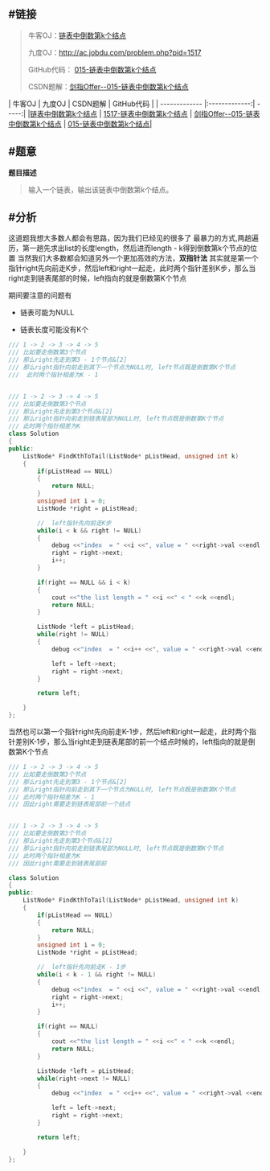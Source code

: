 #链接
------- 

>牛客OJ：[链表中倒数第k个结点](http://www.nowcoder.com/practice/529d3ae5a407492994ad2a246518148a?tpId=13&tqId=11167&rp=1&ru=%2Fta%2Fcoding-interviews&qru=%2Fta%2Fcoding-interviews%2Fquestion-ranking)
> 
>九度OJ：http://ac.jobdu.com/problem.php?pid=1517
> 
>GitHub代码： [015-链表中倒数第k个结点](https://github.com/gatieme/CodingInterviews/tree/master/015-链表中倒数第k个结点)
>
>CSDN题解：[剑指Offer--015-链表中倒数第k个结点](http://blog.csdn.net/gatieme/article/details/51133817)


| 牛客OJ | 九度OJ | CSDN题解 | GitHub代码 | 
| ------------- |:-------------:| -----:| 
|[链表中倒数第k个结点](http://www.nowcoder.com/practice/529d3ae5a407492994ad2a246518148a?tpId=13&tqId=11167&rp=1&ru=%2Fta%2Fcoding-interviews&qru=%2Fta%2Fcoding-interviews%2Fquestion-ranking) | [1517-链表中倒数第k个结点](http://ac.jobdu.com/problem.php?pid=1517) | [剑指Offer--015-链表中倒数第k个结点](http://blog.csdn.net/gatieme/article/details/51133817) | [015-链表中倒数第k个结点](https://github.com/gatieme/CodingInterviews/tree/master/015-链表中倒数第k个结点)|


#题意
-------

**题目描述**

>输入一个链表，输出该链表中倒数第k个结点。

#分析
-------

这道题我想大多数人都会有思路，因为我们已经见的很多了
最暴力的方式,两趟遍历，第一趟先求出list的长度length，然后进而length - k得到倒数第k个节点的位置
当然我们大多数都会知道另外一个更加高效的方法，**双指针法**
其实就是第一个指针right先向前走K步，然后left和right一起走，此时两个指针差别K步，那么当right走到链表尾部的时候，left指向的就是倒数第K个节点

期间要注意的问题有

*    链表可能为NULL

*    链表长度可能没有K个

```cpp
/// 1 -> 2 -> 3 -> 4 -> 5
/// 比如要走倒数第3个节点
/// 那么right先走到第3 - 1个节点&[2]
/// 那么right指针向前走到其下一个节点为NULL时, left节点既是倒数第K个节点
///  此时两个指针相差为K - 1


/// 1 -> 2 -> 3 -> 4 -> 5
/// 比如要走倒数第3个节点
/// 那么right先走到第3个节点&[2]
/// 那么right指针向前走到链表尾部为NULL时, left节点既是倒数第K个节点
/// 此时两个指针相差为K
class Solution
{
public:
    ListNode* FindKthToTail(ListNode* pListHead, unsigned int k)
    {
        if(pListHead == NULL)
        {
            return NULL;
        }
        unsigned int i = 0;
        ListNode *right = pListHead;

        //  left指针先向前走K步
        while(i < k && right != NULL)
        {
            debug <<"index  = " <<i <<", value = " <<right->val <<endl;
            right = right->next;
            i++;
        }

        if(right == NULL && i < k)
        {
            cout <<"the list length = " <<i <<" < " <<k <<endl;
            return NULL;
        }

        ListNode *left = pListHead;
        while(right != NULL)
        {
            debug <<"index  = " <<i++ <<", value = " <<right->val <<endl;

            left = left->next;
            right = right->next;
        }

        return left;

    }
};
```

当然也可以第一个指针right先向前走K-1步，然后left和right一起走，此时两个指针差别K-1步，那么当right走到链表尾部的前一个结点时候的，left指向的就是倒数第K个节点
```cpp
/// 1 -> 2 -> 3 -> 4 -> 5
/// 比如要走倒数第3个节点
/// 那么right先走到第3 - 1个节点&[2]
/// 那么right指针向前走到其下一个节点为NULL时, left节点既是倒数第K个节点
/// 此时两个指针相差为K - 1
/// 因此right需要走到链表尾部前一个结点


/// 1 -> 2 -> 3 -> 4 -> 5
/// 比如要走倒数第3个节点
/// 那么right先走到第3个节点&[2]
/// 那么right指针向前走到链表尾部为NULL时, left节点既是倒数第K个节点
/// 此时两个指针相差为K
/// 因此right需要走到链表尾部前

class Solution
{
public:
    ListNode* FindKthToTail(ListNode* pListHead, unsigned int k)
    {
        if(pListHead == NULL)
        {
            return NULL;
        }
        unsigned int i = 0;
        ListNode *right = pListHead;

        //  left指针先向前走K - 1步
        while(i < k - 1 && right != NULL)
        {
            debug <<"index  = " <<i <<", value = " <<right->val <<endl;
            right = right->next;
            i++;
        }

        if(right == NULL)
        {
            cout <<"the list length = " <<i <<" < " <<k <<endl;
            return NULL;
        }

        ListNode *left = pListHead;
        while(right->next != NULL)
        {
            debug <<"index  = " <<i++ <<", value = " <<right->val <<endl;

            left = left->next;
            right = right->next;
        }

        return left;

    }
};
```

